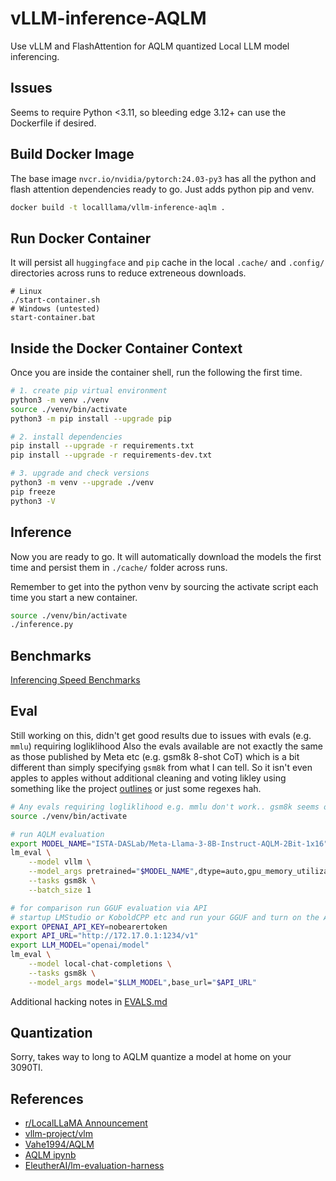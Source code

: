 vLLM-inference-AQLM
===
Use vLLM and FlashAttention for AQLM quantized Local LLM model inferencing.

## Issues
Seems to require Python <3.11, so bleeding edge 3.12+ can use the
Dockerfile if desired.

## Build Docker Image
The base image `nvcr.io/nvidia/pytorch:24.03-py3` has all the python and
flash attention dependencies ready to go. Just adds python pip and venv.
```bash
docker build -t localllama/vllm-inference-aqlm .
```

## Run Docker Container
It will persist all `huggingface` and `pip` cache in the local `.cache/`
and `.config/` directories across runs to reduce extreneous downloads.
```
# Linux
./start-container.sh
# Windows (untested)
start-container.bat
```

## Inside the Docker Container Context
Once you are inside the container shell, run the following the first time.
```bash
# 1. create pip virtual environment
python3 -m venv ./venv
source ./venv/bin/activate
python3 -m pip install --upgrade pip

# 2. install dependencies
pip install --upgrade -r requirements.txt
pip install --upgrade -r requirements-dev.txt

# 3. upgrade and check versions
python3 -m venv --upgrade ./venv
pip freeze
python3 -V
```

## Inference
Now you are ready to go. It will automatically download the models the
first time and persist them in `./cache/` folder across runs.

Remember to get into the python venv by sourcing the activate script
each time you start a new container.
```bash
source ./venv/bin/activate
./inference.py
```

## Benchmarks
[Inferencing Speed Benchmarks](BENCHMARKS.md)

## Eval
Still working on this, didn't get good results due to issues with
evals (e.g. `mmlu`) requiring logliklihood Also the evals available
are not exactly the same as those published by Meta etc (e.g. gsm8k
8-shot CoT) which is a bit different than simply specifying `gsm8k`
from what I can tell. So it isn't even apples to apples without
additional cleaning and voting likley using something like the project
[outlines](https://github.com/outlines-dev/outlines) or just some
regexes hah.

```bash
# Any evals requiring logliklihood e.g. mmlu don't work.. gsm8k seems okay though
source ./venv/bin/activate

# run AQLM evaluation
export MODEL_NAME="ISTA-DASLab/Meta-Llama-3-8B-Instruct-AQLM-2Bit-1x16"
lm_eval \
    --model vllm \
    --model_args pretrained="$MODEL_NAME",dtype=auto,gpu_memory_utilization=0.99,enforce_eager=True,max_model_len=2048,kv_cache_dtype=auto \
    --tasks gsm8k \
    --batch_size 1

# for comparison run GGUF evaluation via API
# startup LMStudio or KoboldCPP etc and run your GGUF and turn on the API server then:
export OPENAI_API_KEY=nobearertoken
export API_URL="http://172.17.0.1:1234/v1"
export LLM_MODEL="openai/model"
lm_eval \
    --model local-chat-completions \
    --tasks gsm8k \
    --model_args model="$LLM_MODEL",base_url="$API_URL"
```

Additional hacking notes in [EVALS.md](EVALS.md)

## Quantization
Sorry, takes way to long to AQLM quantize a model at home on your 3090TI.

## References
* [r/LocalLLaMA Announcement](https://www.reddit.com/r/LocalLLaMA/comments/1clinlb/bringing_2bit_llms_to_production_new_aqlm_models/)
* [vllm-project/vlm](https://github.com/vllm-project/vllm)
* [Vahe1994/AQLM](https://github.com/Vahe1994/AQLM)
* [AQLM ipynb](https://github.com/Vahe1994/AQLM/blob/main/notebooks/aqlm_vllm.ipynb)
* [EleutherAI/lm-evaluation-harness](https://github.com/EleutherAI/lm-evaluation-harness)
